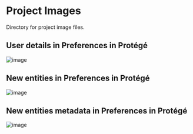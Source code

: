 # Project Images
Directory for project image files.

## User details in Preferences in Protégé

![image](https://github.com/user-attachments/assets/6ec3a0d1-4ec1-464b-935e-4bfd69d35939)

## New entities in Preferences in Protégé

![image](https://github.com/user-attachments/assets/b8cbe708-7127-4450-95c3-915b883f754b)

## New entities metadata in Preferences in Protégé

![image](https://github.com/user-attachments/assets/c24c6360-c471-4634-b9d9-42ea883ef050)
